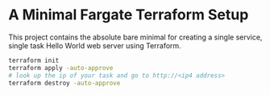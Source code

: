 # A Minimal Fargate Terraform Setup

This project contains the absolute bare minimal for creating a single service, single task Hello World web server using Terraform.

```bash
terraform init
terraform apply -auto-approve
# look up the ip of your task and go to http://<ip4 address>
terraform destroy -auto-approve
```
